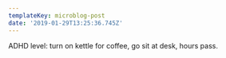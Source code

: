 ```yaml
---
templateKey: microblog-post
date: '2019-01-29T13:25:36.745Z'
---
```


ADHD level: turn on kettle for coffee, go sit at desk, hours pass.

